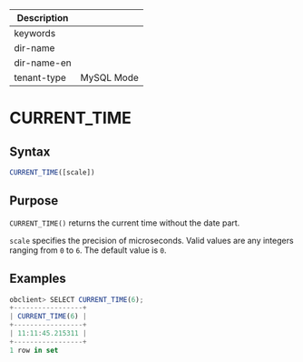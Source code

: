 | Description   |                 |
|---------------|-----------------|
| keywords      |                 |
| dir-name      |                 |
| dir-name-en   |                 |
| tenant-type   | MySQL Mode      |

# CURRENT_TIME

## Syntax

```javascript
CURRENT_TIME([scale])
```

## Purpose

`CURRENT_TIME()` returns the current time without the date part.

`scale` specifies the precision of microseconds. Valid values are any integers ranging from `0` to `6`. The default value is `0`.

## Examples

```javascript
obclient> SELECT CURRENT_TIME(6);
+-----------------+
| CURRENT_TIME(6) |
+-----------------+
| 11:11:45.215311 |
+-----------------+
1 row in set
```
